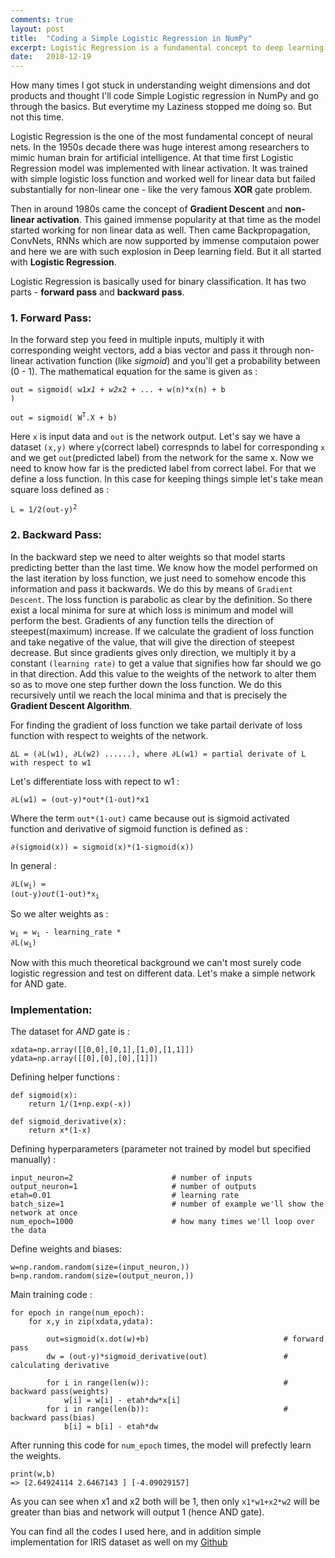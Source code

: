 ```yaml
---
comments: true
layout: post
title:  "Coding a Simple Logistic Regression in NumPy"
excerpt: Logistic Regression is a fundamental concept to deep learning. In this blog I'm going to code a logistic regression with gradient descent algorithm from scratch in NumPy.
date:   2018-12-19
---
```


How many times I got stuck in understanding weight dimensions and dot products and thought I'll code Simple Logistic regression in NumPy and go through the basics. But everytime my Laziness stopped me doing so. But not this time.

Logistic Regression is the one of the most fundamental concept of neural nets. In the 1950s decade there was huge interest among researchers to mimic human brain for artificial intelligence. At that time first Logistic Regression model was implemented with linear activation. It was trained with simple logistic loss function and worked well for linear data but failed substantially for non-linear one - like the very famous **XOR** gate problem. 

Then in around 1980s came the concept of **Gradient Descent** and **non-linear activation**. This gained immense popularity at that time as the model started working for non linear data as well. Then came Backpropagation, ConvNets, RNNs which are now supported by immense computaion power and here we are with such explosion in Deep learning field. But it all started with **Logistic Regression**. 

Logistic Regression is basically used for binary classification. It has two parts - **forward pass** and **backward pass**. 

### 1. Forward Pass: 
In the forward step you feed in multiple inputs, multiply it with corresponding weight vectors, add a bias vector and pass it through non-linear activation function (like *sigmoid*) and you'll get a probability between (0 - 1). The mathematical equation for the same is given as :

<code>out = sigmoid( w1*x1 + w2*x2 + ... + w(n)*x(n) + b )</code>


<code>out = sigmoid( W<sup>T</sup>.X + b)</code>

Here `x` is input data and `out` is the network output. Let's say we have a dataset `(x,y)` where `y`(correct label) correspnds to label for corresponding `x` and we get `out`(predicted label) from the network for the same x. Now we need to know how far is the predicted label from correct label. For that we define a loss function. In this case for keeping things simple let's take mean square loss defined as :

<code>L = 1/2(out-y)<sup>2</sup></code>


### 2. Backward Pass:
In the backward step we need to alter weights so that model starts predicting better than the last time. We know how the model performed on the last iteration by loss function, we just need to somehow encode this information and pass it backwards. We do this by means of `Gradient Descent`.
The loss function is parabolic as clear by the definition. So there exist a local minima for sure at which loss is minimum and model will perform the best. Gradients of any function tells the direction of steepest(maximum) increase. If we calculate the gradient of loss function and take negative of the value, that will give the direction of steepest decrease. But since gradients gives only direction, we multiply it by a constant `(learning rate)`  to get a value that signifies how far should we go in that direction. Add this value to the weights of the network to alter them so as to move one step further down the loss function. We do this recursively until we reach the local minima and that is precisely the **Gradient Descent Algorithm**.

For finding the gradient of loss function we take partail derivate of loss function with respect to weights of the network. 
```
∆L = (∂L(w1), ∂L(w2) ......), where ∂L(w1) = partial derivate of L with respect to w1
```

Let's differentiate loss with repect to w1 :
```
∂L(w1) = (out-y)*out*(1-out)*x1
```
Where the term `out*(1-out)` came because out is sigmoid activated function and derivative of sigmoid function is defined as :
```
∂(sigmoid(x)) = sigmoid(x)*(1-sigmoid(x))
```
In general :

<code>∂L(w<sub>i</sub>) = (out-y)*out*(1-out)*x<sub>i</sub></code>

So we alter weights as :

<code>w<sub>i</sub> = w<sub>i</sub> - learning_rate * ∂L(w<sub>i</sub>)</code>

Now with this much theoretical background we can't most surely code logistic regression and test on different data. Let's make a simple network for AND gate.

### **Implementation:**

The dataset for *AND* gate is :
```
xdata=np.array([[0,0],[0,1],[1,0],[1,1]])
ydata=np.array([[0],[0],[0],[1]])
```
Defining helper functions :
```
def sigmoid(x):
    return 1/(1+np.exp(-x))

def sigmoid_derivative(x):
    return x*(1-x)
```

Defining hyperparameters (parameter not trained by model but specified manually) :
```
input_neuron=2                      # number of inputs
output_neuron=1                     # number of outputs
etah=0.01                           # learning rate
batch_size=1                        # number of example we'll show the network at once
num_epoch=1000                      # how many times we'll loop over the data
```

Define weights and biases:
```
w=np.random.random(size=(input_neuron,))
b=np.random.random(size=(output_neuron,))
```

Main training code :
```
for epoch in range(num_epoch):
    for x,y in zip(xdata,ydata):
    
        out=sigmoid(x.dot(w)+b)                              # forward pass
        dw = (out-y)*sigmoid_derivative(out)                 # calculating derivative

        for i in range(len(w)):                              # backward pass(weights)
            w[i] = w[i] - etah*dw*x[i]                          
        for i in range(len(b)):                              # backward pass(bias)
            b[i] = b[i] - etah*dw                               
```
After running this code for `num_epoch` times, the model will prefectly learn the weights. 

```
print(w,b)
=> [2.64924114 2.6467143 ] [-4.09029157]
```
As you can see when x1 and x2 both will be 1, then only `x1*w1+x2*w2` will  be greater than bias and network will output 1 (hence AND gate).

You can find all the codes I used here, and in addition simple implementation for IRIS dataset as well on my [Github](https://github.com/ashukid/Neural_Networks_using_Numpy)